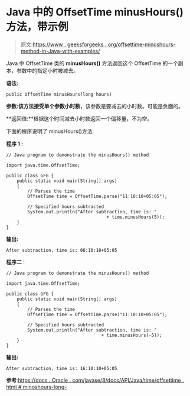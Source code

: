 # Java 中的 OffsetTime minusHours()方法，带示例

> 原文:[https://www . geeksforgeeks . org/offsettime-minoshours-method-in-Java-with-examples/](https://www.geeksforgeeks.org/offsettime-minushours-method-in-java-with-examples/)

Java 中 OffsetTime 类的 **minusHours()** 方法返回这个 OffsetTime 的一个副本，参数中的指定小时被减去。

**语法:**

```
public OffsetTime minusHours(long hours)

```

**参数:**该方法接受单个参数**小时数**，该参数是要减去的小时数。可能是负面的。

**返回值:**根据这个时间减去小时数返回一个偏移量，不为空。

下面的程序说明了 minusHours()方法:

**程序 1 :**

```
// Java program to demonstrate the minusHours() method

import java.time.OffsetTime;

public class GFG {
    public static void main(String[] args)
    {
        // Parses the time
        OffsetTime time = OffsetTime.parse("11:10:10+05:05");

        // Specified hours subtracted
        System.out.println("After subtraction, time is: " 
                                      + time.minusHours(5));
    }
}
```

**输出:**

```
After subtraction, time is: 06:10:10+05:05

```

**程序二** :

```
// Java program to demonstrate the minusHours() method

import java.time.OffsetTime;

public class GFG {
    public static void main(String[] args)
    {
        // Parses the time
        OffsetTime time = OffsetTime.parse("11:10:10+05:05");

        // Specified hours subtracted
        System.out.println("After subtraction, time is: " 
                                    + time.minusHours(-5));
    }
}
```

**输出:**

```
After subtraction, time is: 16:10:10+05:05

```

**参考**:[https://docs . Oracle . com/javase/8/docs/API/Java/time/offsettime . html # minoshours-long-](https://docs.oracle.com/javase/8/docs/api/java/time/OffsetTime.html#minusHours-long-)